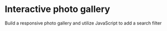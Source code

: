 # Interactive photo gallery
Build a responsive photo gallery and utilize JavaScript to add a search filter
